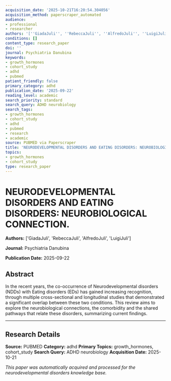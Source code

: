 ```yaml
---
acquisition_date: '2025-10-21T16:20:54.304056'
acquisition_method: paperscraper_automated
audience:
- professional
- researcher
authors: '[''GiadaJuli'', ''RebeccaJuli'', ''AlfredoJuli'', ''LuigiJuli'']'
conditions: []
content_type: research_paper
doi: ''
journal: Psychiatria Danubina
keywords:
- growth_hormones
- cohort_study
- adhd
- pubmed
patient_friendly: false
primary_category: adhd
publication_date: '2025-09-22'
reading_level: academic
search_priority: standard
search_query: ADHD neurobiology
search_tags:
- growth_hormones
- cohort_study
- adhd
- pubmed
- research
- academic
source: PUBMED via Paperscraper
title: 'NEURODEVELOPMENTAL DISORDERS AND EATING DISORDERS: NEUROBIOLOGICAL CONNECTION.'
topics:
- growth_hormones
- cohort_study
type: research_paper
---
```


# NEURODEVELOPMENTAL DISORDERS AND EATING DISORDERS: NEUROBIOLOGICAL CONNECTION.

**Authors:** ['GiadaJuli', 'RebeccaJuli', 'AlfredoJuli', 'LuigiJuli']

**Journal:** Psychiatria Danubina

**Publication Date:** 2025-09-22

## Abstract

In the recent years, the co-occurrence of Neurodevelopmental disorders (NDDs) with Eating disorders (EDs) has gained increasing recognition, through multiple cross-sectional and longitudinal studies that demonstrated a significant overlap between these two conditions. This review aims to explore the neurobiological connections, the comorbidity and the shared pathways that relate these disorders, summarizing current findings.

---

## Research Details

**Source:** PUBMED
**Category:** adhd
**Primary Topics:** growth_hormones, cohort_study
**Search Query:** ADHD neurobiology
**Acquisition Date:** 2025-10-21

*This paper was automatically acquired and processed for the neurodevelopmental disorders knowledge base.*
